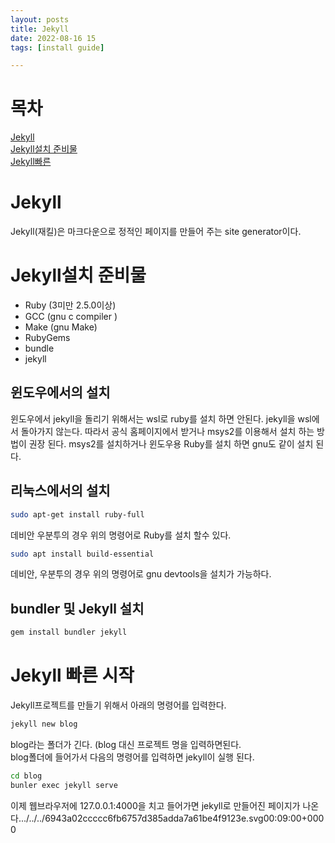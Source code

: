 ```yaml
---
layout: posts
title: Jekyll 
date: 2022-08-16 15
tags: [install guide]

---
```


# 목차

[Jekyll](#jekyll)  
[Jekyll설치 준비물](#jekyll설치-준비물)  
[Jekyll빠른](#jekyll-빠른-시작)   

# Jekyll

Jekyll(재킬)은 마크다운으로 정적인 페이지를 만들어 주는 site generator이다.

# Jekyll설치 준비물

* Ruby (3미만 2.5.0이상)
* GCC (gnu c compiler )
* Make (gnu Make)
* RubyGems 
* bundle
* jekyll 

## 윈도우에서의 설치

윈도우에서 jekyll을 돌리기 위해서는 wsl로 ruby를 설치 하면 안된다. jekyll을 wsl에서 돌아가지 않는다. 따라서 공식 홈페이지에서 받거나 msys2를 이용해서 설치 하는 방법이 권장 된다.  msys2를 설치하거나 윈도우용 Ruby를 설치 하면 gnu도 같이 설치 된다.

## 리눅스에서의 설치

```bash
sudo apt-get install ruby-full
```

데비안 우분투의 경우 위의 명령어로 Ruby를 설치 할수 있다.  

```bash
sudo apt install build-essential 
```

데비안, 우분투의 경우 위의 명령어로 gnu devtools을 설치가 가능하다.

## bundler 및 Jekyll 설치

```bash
gem install bundler jekyll
```

# Jekyll 빠른 시작

Jekyll프로젝트를 만들기 위해서 아래의 명령어를 입력한다.  

```bash
jekyll new blog
```

blog라는 폴더가 긴다. (blog 대신 프로젝트 명을 입력하면된다.  
blog폴더에 들어가서 다음의 명령어를 입력하면 jekyll이 실행 된다. 

```bash
cd blog
bunler exec jekyll serve
```

이제 웹브라우저에 127.0.0.1:4000을 치고 들어가면 jekyll로 만들어진 페이지가 나온다.../../../6943a02ccccc6fb6757d385adda7a61be4f9123e.svg00:09:00+0000
